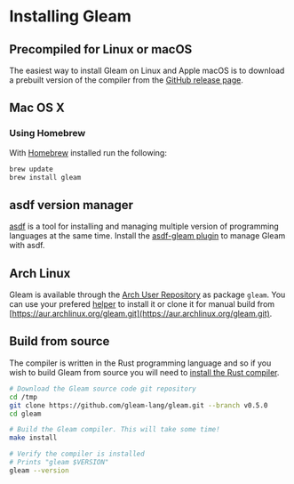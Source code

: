 # Installing Gleam

## Precompiled for Linux or macOS

The easiest way to install Gleam on Linux and Apple macOS is to download a
prebuilt version of the compiler from the [GitHub release
page](https://github.com/gleam-lang/gleam/releases).

## Mac OS X

### Using Homebrew

With [Homebrew](https://brew.sh) installed run the following:

```sh
brew update
brew install gleam
```

## asdf version manager

[asdf](https://github.com/asdf-vm/asdf) is a tool for installing and managing
multiple version of programming languages at the same time. Install the
[asdf-gleam plugin](https://github.com/vic/asdf-gleam) to manage Gleam with
asdf.

## Arch Linux

Gleam is available through the [Arch User Repository](https://wiki.archlinux.org/index.php/Arch_User_Repository)
as package `gleam`. You can use your prefered [helper](https://wiki.archlinux.org/index.php/AUR_helpers)
to install it or clone it for manual build from [https://aur.archlinux.org/gleam.git](https://aur.archlinux.org/gleam.git).

## Build from source

The compiler is written in the Rust programming language and so if you wish to
build Gleam from source you will need to [install the Rust
compiler](https://www.rust-lang.org/tools/install).

```sh
# Download the Gleam source code git repository
cd /tmp
git clone https://github.com/gleam-lang/gleam.git --branch v0.5.0
cd gleam

# Build the Gleam compiler. This will take some time!
make install

# Verify the compiler is installed
# Prints "gleam $VERSION"
gleam --version
```

